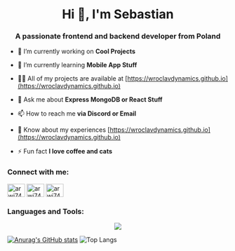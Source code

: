<h1 align="center">Hi 👋, I'm Sebastian</h1>
<h3 align="center">A passionate frontend and backend developer from Poland</h3>

- 🔭 I’m currently working on **Cool Projects**

- 🌱 I’m currently learning **Mobile App Stuff**

- 👨‍💻 All of my projects are available at [https://wroclavdynamics.github.io](https://wroclavdynamics.github.io)

- 💬 Ask me about **Express MongoDB or React Stuff**

- 📫 How to reach me **via Discord or Email**

- 📄 Know about my experiences [https://wroclavdynamics.github.io](https://wroclavdynamics.github.io)

- ⚡ Fun fact **I love coffee and cats**

<h3 align="left">Connect with me:</h3>
<p align="left">
<a href="https://instagram.com/arwi74" target="blank"><img align="center" src="https://raw.githubusercontent.com/rahuldkjain/github-profile-readme-generator/master/src/images/icons/Social/instagram.svg" alt="arwi74" height="30" width="40" /></a>
<a href="https://www.youtube.com/c/arwi74" target="blank"><img align="center" src="https://raw.githubusercontent.com/rahuldkjain/github-profile-readme-generator/master/src/images/icons/Social/youtube.svg" alt="arwi74" height="30" width="40" /></a>
<a href="https://discord.gg/arwi74#3127" target="blank"><img align="center" src="https://raw.githubusercontent.com/rahuldkjain/github-profile-readme-generator/master/src/images/icons/Social/discord.svg" alt="arwi74#3127" height="30" width="40" /></a>
</p>

<h3 align="left">Languages and Tools:</h3>
<p align="center">
  <a href="https://skillicons.dev">
    <img src="https://skillicons.dev/icons?i=aws,azure,cs,css,discord,bots,electron,express,gcp,git,html,js,linux,lua,mysql,nginx,nodejs,ps,postman,react,unity,vscode,babel,figma,vue," />
  </a>

  [![Anurag's GitHub stats](https://github-readme-stats.vercel.app/api?username=arqi74&locale=pl)](https://github.com/anuraghazra/github-readme-stats) ![Top Langs](https://github-readme-stats.vercel.app/api/top-langs/?username=arqi74&layout=donut-vertical&locale=pl) 
</p>
